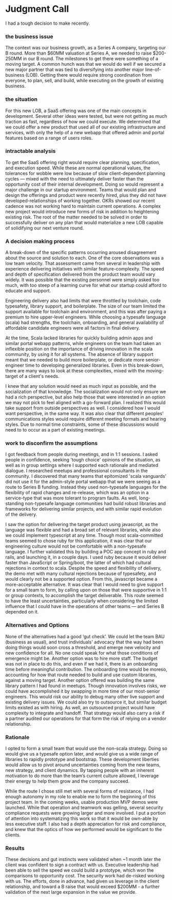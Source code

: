 # Judgment Call

I had a tough decision to make recently. 

### the business issue

The context was our business growth, as a Series A company, targeting our B round. More than $60MM valuation at Series A, we needed to raise $200-250MM in our B round.  The milestones to get there were something of a moving target.  A common hunch was that we would do well if we secured a new major partner that was tied to diversifying into another major line-of-business (LOB).  Getting there would require strong coordination from everyone, to plan, sell, and build, while executing on the growth of existing business.

### the situation

For this new LOB, a SaaS offering was one of the main concepts in development.  Several other ideas were tested, but were not getting as much traction as fast, regardless of how we could execute. We determined that we could offer a new product that used all of our existing infrastructure and services, with only the help of a new webapp that offered admin and portal features based on a range of users roles.

### intractable analysis

To get the SaaS offering right would require clear planning, specification, and execution speed.  While these are normal operational values, the tolerances for wobble were low because of slow client-dependent planning cycles — mixed with the need to ultimately deliver faster than the opportunity cost of their internal development.  Doing so would represent a major challenge in our startup environment.  Teams that would plan and design the offerings and product were recently hired, plus they did not have developed-relationships of working together.  OKRs showed our recent cadence was not working hard to maintain current operations.  A complex new project would introduce new forms of risk in addition to heightening existing risk.   The root of the matter needed to be solved in order to successfully deliver on any plan that would materialize a new LOB capable of solidifying our next venture round.

### A decision making process

A break-down of the specific patterns occurring aroused disagreement about the source and solution to each.  One of the core observations was a low team velocity.  That assessment came from several in leadership with experience delivering initiatives with similar feature-complexity.   The speed and depth of specification delivered from the product team would vary widely. It was possible that the existing personnel were simply asked too much, with too steep of a learning curve for what our startup could afford to educate and support.  

Engineering delivery also had limits that were throttled by toolchain, code typesafety, library support, and boilerplate.  The size of our team limited the support available for toolchain and environment, and this was after paying a premium to hire upper-level engineers.  While choosing a typesafe language (scala) had strengths, the toolchain, onboarding, and general availability of affordable candidate engineers were all factors in final delivery.  

At the time, Scala lacked libraries for quickly building admin apps and similar portal webapp patterns, while engineers on the team had taken an inflexible position on the importance of driving innovation in the scala community, by using it for all systems.  The absence of library support meant that we needed to build more boilerplate, or dedicate more senior-engineer time to developing generalized libraries.  Even in this break-down, there are many ways to look at these complexities, mixed with the moving-target of a client's needs.

I knew that any solution would need as much input as possible, and the socialization of that knowledge.  The socialization would not-only ensure we had a rich perspective, but also help those that were interested in an option we may not pick to feel aligned with a go-forward plan.  I realized this would take support from outside perspectives as well.  I considered how I would want perspective, in the same way.  It was also clear that different peoples' communications styles would require different meeting formats and hearing styles.  Due to normal time constraints, some of these discussions would need to to occur as a part of existing meetings.

### work to disconfirm the assumptions

I got feedback from people during meetings, and in 1:1 sessions.  I asked people in confidence, seeking 'tough choice' opinions of the situation, as well as in group settings where I supported each rationale and mediated dialogue.  I researched meetups and professional consultants in the community.  I discovered that many teams that epitomized 'scala vanguards' did not use it for the admin-style portal webapp that we were seeing as a route to Series B funding.  Instead they used non-typesafe languages for the flexibility of rapid changes and re-release, which was an option in a service-type that was more tolerant to program faults.  As well, long-standing non-typesafe language communities had build robust libraries and frameworks for delivering similar projects, and with similar rapid evolution of the delivery. 

I saw the option for delivering the target product using javascript, as the language was flexible and had a broad set of relevant libraries, while also we could implement typescript at any time.  Though most scala-committed teams seemed to chose ruby for this application, it was clear that our engineering culture would not be comfortable with a non-typesafe language.  I further validated this by building a POC app concept in ruby and rails, and launching it, in a couple days.  I used ruby because it would deliver faster than JavaScript or Spring/boot, the latter of which had cultural rejections in context to scala.  Despite the speed and flexibility of delivery, the demo met with many cultural rejections because of typesafety, and would clearly not be a supported option.  From this, javascript became a more-acceptable alternative.  It was clear that I would need to give support for a small team to form, by calling upon on those that were supportive in 1:1 or group contexts, to accomplish the target deliverable.   This route seemed to have the least uncertainties, particularly when considering the limited influence that I could have in the operations of other teams — and Series B depended on it.

### Alternatives and Options

None of the alternatives had a good ‘gut check’.  We could let the team BAU (business as usual), and trust individuals' advocacy that the way had been doing things would soon cross a threshold, and emerge new velocity and new confidence for all.  No one could speak for what those conditions of emergence might be.  Another option was to hire more staff.  The budget was not in place to do this, and even if we had it, there is an onboarding time before meaningful contribution. The onboarding time would be moreso, accounting for how that route needed to build and use custom libraries, against a moving target.  Another option offered was building the same library pattern I had found in meetups.  Though innovation involves risks, we could have accomplished it by swapping in more time of our most-senior engineers. This would risk our ability to debug many other live support and existing delivery issues. We could also try to outsource it, but similar budget limits existed as with hiring. As well, an outsourced project would have complexity to integrate and handoff. That strategy would also carry a risk if a partner audited our operations for that form the risk of relying on a vendor relationship.

### Rationale

I opted to form a small team that would use the non-scala strategy. Doing so would give us a typesafe option later, and would give us a wide range of lIbraries to rapidly prototype and bootstrap. These development liberties would allow us to pivot around uncertainties coming from the new teams, new strategy, and client dynamics.  By tapping people with an inherent motivation to do more than the team’s current culture allowed, I leverage their energy to help them grow and the company succeed. 

While the route I chose still met with several forms of resistance, I had enough autonomy in my role to enable me to form the beginning of this project team.  In the coming weeks, usable production MVP demos were launched. While that operation and teamwork was gelling, several security compliance requests were growing larger and more involved. I put a portion of attention into systematizing this work so that it would be own-able by less executive staff. I also had a depth appreciation for risk and compliance, and knew that the optics of how we performed would be significant to the clients.

### Results

These decisions and gut instincts were validated when ~1 month later the client was confident to sign a contract with us. Executive leadership had been able to sell the speed we could build a prototype, which won the comparisons to opportunity cost. The security work had de-risked working with us.  The efforts, done in advance, had given us leverage in the client relationship, and toward a B raise that would exceed $200MM - a further validation of the next large expansion in the value we provide. 
